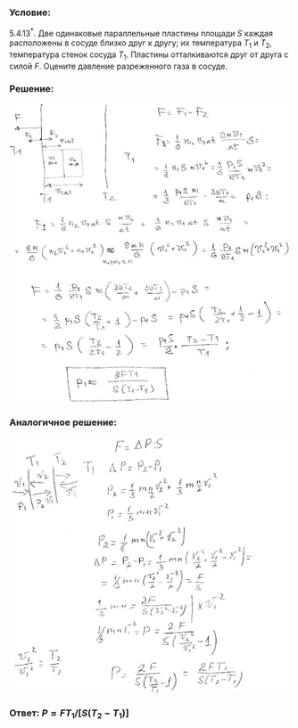 ###  Условие: 

$5.4.13^*.$ Две одинаковые параллельные пластины площади $S$ каждая расположены в сосуде близко друг к другу; их температура $T_1$ и $T_2$, температура стенок сосуда $T_1$. Пластины отталкиваются друг от друга с силой $F$. Оцените давление разреженного газа в сосуде. 

###  Решение: 

![|602x640, 67%](../../img/5.4.13/sol1.jpg) 

###  Аналогичное решение: 

![|640x584, 67%](../../img/5.4.13/sol2.jpg) 

###  Ответ: $P \approx F T_1/[S(T_2 − T_1)]$ 
